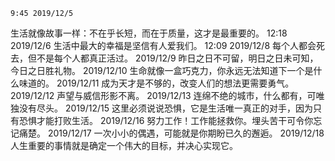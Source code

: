 	9:45 2019/12/5
生活就像故事一样：不在乎长短，而在于质量，这才是最重要的。
	12:18 2019/12/6
生活中最大的幸福是坚信有人爱我们。
	12:09 2019/12/8
每个人都会死去，但不是每个人都真正活过。
	2019/12/9
昨日之日不可留，明日之日未可知，今日之日胜礼物。
	2019/12/10
生命就像一盒巧克力，你永远无法知道下一个是什么味道的。
	2019/12/11
成为天才是不够的，改变人们的想法更需要勇气。
	2019/12/12
声望与威信形影不离。
	2019/12/13
连绵不绝的城市，什么都有，可唯独没有尽头。
	2019/12/15
这里必须说说恐惧，它是生活唯一真正的对手，因为只有恐惧才能打败生活。
	2019/12/16
努力工作！工作能拯救你。埋头苦干可令你忘记痛楚。
	2019/12/17
一次小小的偶遇，可能就是你期盼已久的邂逅。
	2019/12/18
人生重要的事情就是确定一个伟大的目标，并决心实现它。

